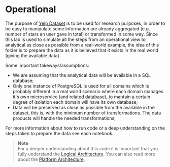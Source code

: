 # Operational

The purpose of [Yelp Dataset](https://www.yelp.com/dataset) is to be used for research purposes, in order to
be easy to manipulate some information are already aggregated (e.g. number of stars an user gave in total)
or transformed in some way. Since this lab is used to simulate all the steps from an operational view to
analytical as close as possible from a real-world example, the idea of this folder is to prepare the data
as it is believed that it exists in the real world (giving the available data).

Some important takeways/assumptions:

* We are assuming that the analytical data will be available in a SQL database;
* Only one instance of PostgreSQL is used for all domains which is probably different in a real world
scenario where each domain manages it's own microservice (and related database), to mantain a certain degree
of isolation each domain will have its own database;
* Data will be preserved as close as possible from the available in the dataset, this is, with the minimum
number of transformations. The data products will handle the needed transformations;

For more information about how to run code or a deep understanding on the steps taken to prepare the data
see each notebook.

> **Note** </br>
> For a deeper understanding about this code it is important that you fully understand the
> [Logical Architecture](../docs/logical-architecture.md). You can also read more about the
> [Platform Architecture](../infra/README.md).
